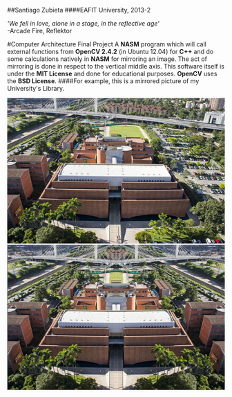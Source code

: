 ##Santiago Zubieta
####EAFIT University, 2013-2

*'We fell in love, alone in a stage, in the reflective age'*  
-Arcade Fire, Reflektor

#Computer Architecture Final Project
A **NASM** program which will call external functions from **OpenCV 2.4.2** (in Ubuntu 12.04) for **C++** and do some calculations natively in **NASM** for mirroring an image. The act of mirroring is done in respect to the vertical middle axis. This software itself is under the **MIT License** and done for educational purposes. **OpenCV** uses the **BSD License**.
####For example, this is a mirrored picture of my University's Library.

![](https://github.com/Zubieta/Computer_Architecture/blob/master/Final_Project/Original_Images/uni.jpg?raw=true) ![](https://github.com/Zubieta/Computer_Architecture/blob/master/Final_Project/Mirrored_Images/uni_inv.jpg?raw=true)

